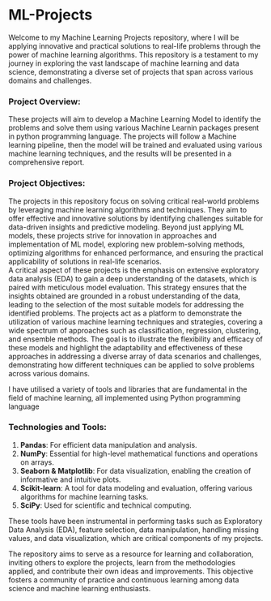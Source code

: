 # ML-Projects
Welcome to my Machine Learning Projects repository, where I will be applying innovative and practical solutions to real-life problems through the power of machine learning algorithms. This repository is a testament to my journey in exploring the vast landscape of machine learning and data science, demonstrating a diverse set of projects that span across various domains and challenges.

### Project Overview:
These projects will aim to develop a Machine Learning Model to identify the problems and solve them using various Machine Learnin packages present in python programming language. The
projects will follow a Machine learning pipeline, then the model will be trained and evaluated using various machine learning techniques, and the results will be presented in a comprehensive report.

### Project Objectives:
The projects in this repository focus on solving critical real-world problems by leveraging machine learning algorithms and techniques. They aim to offer effective and innovative solutions by identifying challenges suitable for data-driven insights and predictive modeling. Beyond just applying ML models, these projects strive for innovation in approaches and implementation of ML model, exploring new problem-solving methods, optimizing algorithms for enhanced performance, and ensuring the practical applicability of solutions in real-life scenarios.<br>
A critical aspect of these projects is the emphasis on extensive exploratory data analysis (EDA) to gain a deep understanding of the datasets, which is paired with meticulous model evaluation. This strategy ensures that the insights obtained are grounded in a robust understanding of the data, leading to the selection of the most suitable models for addressing the identified problems. 
The projects act as a platform to demonstrate the utilization of various machine learning techniques and strategies, covering a wide spectrum of approaches such as classification, regression, clustering, and ensemble methods. The goal is to illustrate the flexibility and efficacy of these models and highlight the adaptability and effectiveness of these approaches in addressing a diverse array of data scenarios and challenges, demonstrating  how different techniques can be applied to solve problems across various domains.

I have utilised a variety of tools and libraries that are fundamental in the field of machine learning, all implemented using Python programming language
### Technologies and Tools:
1. **Pandas**: For efficient data manipulation and analysis.
2. **NumPy**: Essential for high-level mathematical functions and operations on arrays.
3. **Seaborn & Matplotlib**: For data visualization, enabling the creation of informative and intuitive plots.
4. **Scikit-learn**: A tool for data modeling and evaluation, offering various algorithms for machine learning tasks.
5. **SciPy**: Used for scientific and technical computing.

These tools have been instrumental in performing tasks such as Exploratory Data Analysis (EDA), feature selection, data manipulation, handling missing values, and data visualization, which are critical components of my projects.

The repository aims to serve as a resource for learning and collaboration, inviting others to explore the projects, learn from the methodologies applied, and contribute their own ideas and improvements. This objective fosters a community of practice and continuous learning among data science and machine learning enthusiasts.
